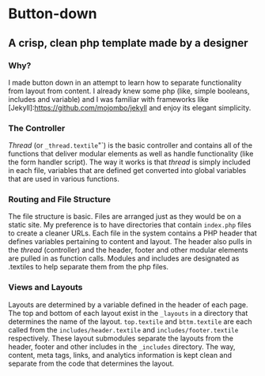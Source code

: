 Button-down
===========

A crisp, clean php template made by a designer
----------------------------------------------

### Why?
I made button down in an attempt to learn how to separate functionality from layout from content. I already knew some php (like, simple booleans, includes and variable) and I was familiar with frameworks like [Jekyll]:https://github.com/mojombo/jekyll and enjoy its elegant simplicity.

### The Controller
*Thread* (or `_thread.textile`"`) is the basic controller and contains all of the functions that deliver modular elements as well as handle functionality (like the form handler script). The way it works is that *thread* is simply included in each file, variables that are defined get converted into global variables that are used in various functions.

### Routing and File Structure
The file structure is basic. Files are arranged just as they would be on a static site. My preference is to have directories that contain `index.php` files to create a cleaner URLs. Each file in the system contains a PHP header that defines variables pertaining to content and layout. The header also pulls in the *thread* (controller) and the header, footer and other modular elements are pulled in as function calls. Modules and includes are designated as .textiles to help separate them from the php files.

### Views and Layouts
Layouts are determined by a variable defined in the header of each page. The top and bottom of each layout exist in the `_layouts` in a directory that determines the name of the layout. `top.textile` and `bttm.textile` are each called from the `includes/header.textile` and `includes/footer.textile` respectively. These layout submodules separate the layouts from the header, footer and other includes in the `_includes` directory. The way, content, meta tags, links, and analytics information is kept clean and separate from the code that determines the layout.
